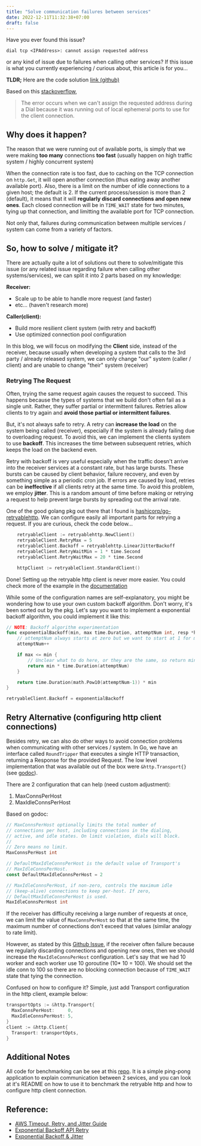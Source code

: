 ```yaml
---
title: "Solve communication failures between services"
date: 2022-12-11T11:32:38+07:00
draft: false
---
```


Have you ever found this issue?

```
dial tcp <IPAddress>: cannot assign requested address
```

or any kind of issue due to failures when calling other services? If this issue is what you currently experiencing / curious about, this article is for you...

**TLDR;** Here are the code solution [link (github)](https://github.com/William9923/ping-pong-retryable)

Based on this [stackoverflow](https://stackoverflow.com/a/31810116), 

> The error occurs when we can't assign the requested address during a Dial because it was running out of local ephemeral ports to use for the client connection. 

## Why does it happen?
The reason that we were running out of available ports, is simply that we were making **too many** connections **too fast** (usually happen on high traffic system / highly concurrent system)

When the connection rate is too fast, due to caching on the TCP connection on `http.Get`, it will open another connection (thus eating away another available port). Also, there is a limit on the number of idle connections to a given host; the default is 2. If the current process/session is more than 2 (default), it means that it will **regularly discard connections and open new ones**. Each closed connection will be in `TIME_WAIT` state for two minutes, tying up that connection, and limitting the available port for TCP connection.

Not only that, failures during communication between multiple services / system can come from a variety of factors.
## So, how to solve / mitigate it? 
There are actually quite a lot of solutions out there to solve/mitigate this issue (or any related issue regarding failure when calling other systems/services), we can split it into 2 parts based on my knowledge:

**Receiver:**
- Scale up to be able to handle more request (and faster) 
- etc... (haven't research more)

**Caller(client):**
- Build more resilient client system (with retry and backoff) 
- Use optimized connection pool configuration

In this blog, we will focus on modifying the **Client** side, instead of the receiver, because usually when developing a system that calls to the 3rd party / already released system, we can only change "our" system (caller / client) and are unable to change "their" system (receiver)

### Retrying The Request

Often, trying the same request again causes the request to succeed. This happens because the types of systems that we build don't often fail as a single unit. Rather, they suffer partial or intermittent failures. Retries allow clients to try again and **avoid those partial or intermittent failures**.

But, it's not always safe to retry. A retry can **increase the load** on the system being called (receiver), especially if the system is already failing due to overloading request. To avoid this, we can implement the clients system to use **backoff**. This increases the time between subsequent retries, which keeps the load on the backend even.

Retry with backoff is very useful especially when the traffic doesn't arrive into the receiver services at a constant rate, but has large bursts. These bursts can be caused by client behavior, failure recovery, and even by something simple as a periodic cron job. If errors are caused by load, retries can be **ineffective** if all clients retry at the same time. To avoid this problem, we employ **jitter**. This is a random amount of time before making or retrying a request to help prevent large bursts by spreading out the arrival rate. 

One of the good golang pkg out there that I found is [hashicorp/go-retryablehttp](https://github.com/hashicorp/go-retryablehttp). We can configure easily all important parts for retrying a request. If you are curious, check the code below...
```go
	retryableClient := retryablehttp.NewClient()
	retryableClient.RetryMax = 5
	retryableClient.Backoff = retryablehttp.LinearJitterBackoff
	retryableClient.RetryWaitMin = 1 * time.Second
	retryableClient.RetryWaitMax = 20 * time.Second

	httpClient := retryableClient.StandardClient()
```

Done! Setting up the retryable http client is never more easier. You could check more of the example in the [documentation](https://pkg.go.dev/github.com/hashicorp/go-retryablehttp?utm_source=godoc)

While some of the configuration names are self-explanatory, you might be wondering how to use your own custom backoff algorithm. Don't worry, it's been sorted out by the pkg. Let's say you want to implement a exponential backoff algorithm, you could implement it like this:
```go
// NOTE: Backoff algorithm experimentation
func exponentialBackoff(min, max time.Duration, attemptNum int, resp *http.Response) time.Duration {
	// attemptNum always starts at zero but we want to start at 1 for multiplication
	attemptNum++

	if max <= min {
		// Unclear what to do here, or they are the same, so return min * attemptNum
		return min * time.Duration(attemptNum)
	}

	return time.Duration(math.Pow10(attemptNum-1)) * min
}

retryableClient.Backoff = exponentialBackoff
```

## Retry Alternative (configuring http client connections)
Besides retry, we can also do other ways to avoid connection problems when communicating with other services / system. In Go, we have an interface called `RoundTripper` that executes a single HTTP transaction, returning a Response for the provided Request. The low level implementation that was available out of the box were `&http.Transport{}` (see [godoc](https://pkg.go.dev/net/http#RoundTripper)).

There are 2 configuration that can help (need custom adjustment):
1. MaxConnsPerHost 
2. MaxIdleConnsPerHost

Based on godoc:
```go
// MaxConnsPerHost optionally limits the total number of
// connections per host, including connections in the dialing,
// active, and idle states. On limit violation, dials will block.
//
// Zero means no limit.
MaxConnsPerHost int

// DefaultMaxIdleConnsPerHost is the default value of Transport's
// MaxIdleConnsPerHost.
const DefaultMaxIdleConnsPerHost = 2

// MaxIdleConnsPerHost, if non-zero, controls the maximum idle
// (keep-alive) connections to keep per-host. If zero,
// DefaultMaxIdleConnsPerHost is used.
MaxIdleConnsPerHost int
```

If the receiver has difficulty receiving a large number of requests at once, we can limit the value of `MaxConnsPerHost` so that at the same time, the maximum number of connections don't exceed that values (similar analogy to rate limit).

However, as stated by this [Github Issue](https://github.com/golang/go/issues/16012#issuecomment-224948823), if the receiver often failure because we regularly discarding connections and opening new ones, then we should increase the `MaxIdleConnsPerHost` configuration. Let's say that we had 10 worker and each worker use 10 goroutine (10* 10 = 100). We should set the idle conn to 100 so there are no blocking connection because of `TIME_WAIT` state that tying the connection.

Confused on how to configure it? Simple, just add Transport configuration in the http client, example below:
```go
transportOpts := &http.Transport{
  MaxConnsPerHost:     0,
  MaxIdleConnsPerHost: 5,
}
client := &http.Client{
  Transport: transportOpts,
}
```

## Additional Notes
All code for benchmarking can be see at this [repo](https://github.com/William9923/ping-pong-retryable). It is a simple ping-pong application to explain communication between 2 sevices, and you can look at it's README on how to use it to benchmark the retryable http and how to configure http client connection.

## Reference:
- [AWS Timeout, Retry, and Jitter Guide](https://aws.amazon.com/builders-library/timeouts-retries-and-backoff-with-jitter/)
- [Exponential Backoff API Retry](https://docs.aws.amazon.com/general/latest/gr/api-retries.html)
- [Exponential Backoff & Jitter](https://aws.amazon.com/blogs/architecture/exponential-backoff-and-jitter/)
